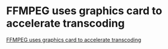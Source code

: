 # FFMPEG uses graphics card to accelerate transcoding
[FFMPEG uses graphics card to accelerate transcoding](https://aiwithcloud.com/2022/09/15/ffmpeg_uses_graphics_card_to_accelerate_transcoding/)